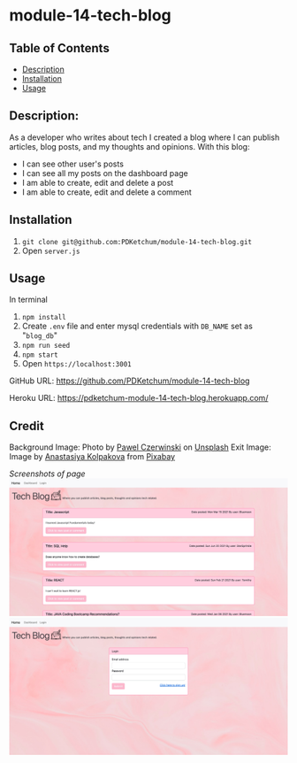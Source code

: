 # module-14-tech-blog

## Table of Contents

- [Description](#description)
- [Installation](#installation)
- [Usage](#usage)

## Description:

As a developer who writes about tech I created a blog where I can publish articles, blog posts, and my thoughts and opinions.
With this blog:

- I can see other user's posts
- I can see all my posts on the dashboard page
- I am able to create, edit and delete a post
- I am able to create, edit and delete a comment

## Installation

1. `git clone git@github.com:PDKetchum/module-14-tech-blog.git`
2. Open `server.js`

## Usage

In terminal

1. `npm install`
2. Create `.env` file and enter mysql credentials with `DB_NAME` set as "`blog_db`"
3. `npm run seed`
4. `npm start`
5. Open `https://localhost:3001`

GitHub URL: https://github.com/PDKetchum/module-14-tech-blog

Heroku URL: https://pdketchum-module-14-tech-blog.herokuapp.com/

## Credit

Background Image: Photo by <a href="https://unsplash.com/@pawel_czerwinski?utm_source=unsplash&utm_medium=referral&utm_content=creditCopyText">Pawel Czerwinski</a> on <a href="https://unsplash.com/?utm_source=unsplash&utm_medium=referral&utm_content=creditCopyText">Unsplash</a>
Exit Image: Image by <a href="https://pixabay.com/users/nitanever-239109/?utm_source=link-attribution&amp;utm_medium=referral&amp;utm_campaign=image&amp;utm_content=4031334">Anastasiya Kolpakova</a> from <a href="https://pixabay.com//?utm_source=link-attribution&amp;utm_medium=referral&amp;utm_campaign=image&amp;utm_content=4031334">Pixabay</a>

_Screenshots of page_
![](/public/images/screenshot1.png)
![](/public/images/screenshot2.png)
